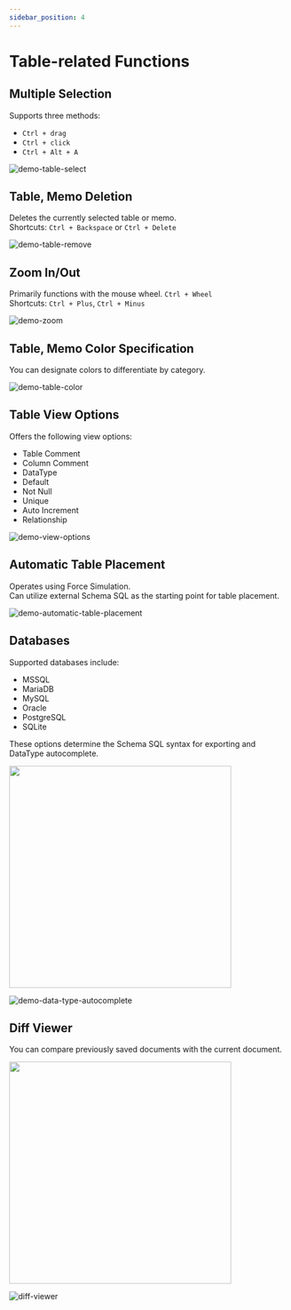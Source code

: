 ```yaml
---
sidebar_position: 4
---
```


# Table-related Functions

## Multiple Selection

Supports three methods:

- `Ctrl + drag`
- `Ctrl + click`
- `Ctrl + Alt + A`

![demo-table-select](/img/demo-table-select.webp)

## Table, Memo Deletion

Deletes the currently selected table or memo.  
Shortcuts: `Ctrl + Backspace` or `Ctrl + Delete`

![demo-table-remove](/img/demo-table-remove.webp)

## Zoom In/Out

Primarily functions with the mouse wheel. `Ctrl + Wheel`  
Shortcuts: `Ctrl + Plus`, `Ctrl + Minus`

![demo-zoom](/img/demo-zoom.webp)

## Table, Memo Color Specification

You can designate colors to differentiate by category.

![demo-table-color](/img/demo-table-color.webp)

## Table View Options

Offers the following view options:

- Table Comment
- Column Comment
- DataType
- Default
- Not Null
- Unique
- Auto Increment
- Relationship

![demo-view-options](/img/demo-view-options.webp)

## Automatic Table Placement

Operates using Force Simulation.  
Can utilize external Schema SQL as the starting point for table placement.

![demo-automatic-table-placement](/img/demo-automatic-table-placement.webp)

## Databases

Supported databases include:

- MSSQL
- MariaDB
- MySQL
- Oracle
- PostgreSQL
- SQLite

These options determine the Schema SQL syntax for exporting and DataType autocomplete.

<img src="/img/database-menu.png" width="400" />

![demo-data-type-autocomplete](/img/demo-data-type-autocomplete.webp)

## Diff Viewer

You can compare previously saved documents with the current document.

<img src="/img/context-menu-diff-viewer.png" width="400" />

![diff-viewer](/img/diff-viewer.png)
